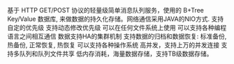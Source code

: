 基于 HTTP GET/POST 协议的轻量级简单消息队列服务，使用的 B+Tree Key/Value 数据库, 来做数据的持久化存储。网络通信采用JAVA的NIO方式.
支持自定的优先级
支持动态修改优先级
可以在任何文件系统上使用
可以支持各种编程语言之间相互通信
数据支持HA的集群机制
支持数据的归档和数据恢复: 标准备份, 热备份, 正常恢复, 热恢复
可以支持各种操作系统
高并发，支持上万的并发连接
支持多队列和队列文件共享
低内存消耗，海量数据存储，支持TB级数据存储。